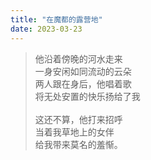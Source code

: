 ```yaml
---
title: "在魔都的露营地"
date: 2023-03-23
---
```

>他沿着傍晚的河水走来\
一身安闲如同流动的云朵\
两人跟在身后，他唱着歌\
将无处安置的快乐扬给了我\
<br>这还不算，他打来招呼\
当着我草地上的女伴\
给我带来莫名的羞惭。